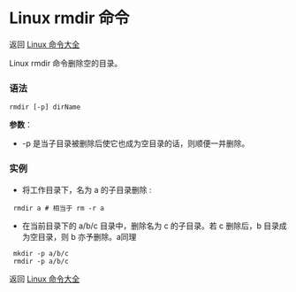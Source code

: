 # Linux rmdir 命令

返回 [Linux 命令大全](https://ahuang007.github.com/Linux-Command)

Linux rmdir 命令删除空的目录。

### 语法

```
rmdir [-p] dirName
```

**参数**：

- -p 是当子目录被删除后使它也成为空目录的话，则顺便一并删除。

### 实例

- 将工作目录下，名为 a 的子目录删除 :

 ```
  rmdir a # 相当于 rm -r a
 ```

- 在当前目录下的 a/b/c 目录中，删除名为 c 的子目录。若 c 删除后，b 目录成为空目录，则 b 亦予删除。a同理

 ```
  mkdir -p a/b/c
  rmdir -p a/b/c
 ```

返回 [Linux 命令大全](https://ahuang007.github.com/Linux-Command)


